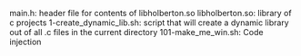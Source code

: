 main.h: header file for contents of libholberton.so
libholberton.so: library of c projects
1-create_dynamic_lib.sh: script that will create a dynamic library out of all .c files in the current directory
101-make_me_win.sh: Code injection

